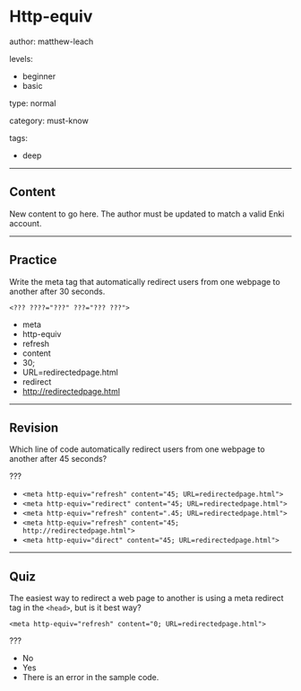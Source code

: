 # Http-equiv
author: matthew-leach

levels:
  - beginner
  - basic

type: normal

category: must-know

tags:
  - deep

---
## Content

New content to go here. The author must be updated to match a valid Enki account.

---
## Practice

Write the meta tag that automatically redirect users from one webpage to another after 30 seconds. 

`<??? ????="???" ???="??? ???">`

* meta
* http-equiv
* refresh
* content
* 30;
* URL=redirectedpage.html
* redirect
* http://redirectedpage.html

---
## Revision

Which line of code automatically redirect users from one webpage to another after 45 seconds?

???

* `<meta http-equiv="refresh" content="45; URL=redirectedpage.html">`
* `<meta http-equiv="redirect" content="45; URL=redirectedpage.html">`
* `<meta http-equiv="refresh" content=".45; URL=redirectedpage.html">`
* `<meta http-equiv="refresh" content="45; http://redirectedpage.html">`
* `<meta http-equiv="direct" content="45; URL=redirectedpage.html">`

---
## Quiz

The easiest way to redirect a web page to another is using a meta redirect tag in the `<head>`, but is it best way?

`<meta http-equiv="refresh" content="0; URL=redirectedpage.html">`

???

* No
* Yes
* There is an error in the sample code.

<!-- 
Note: The better option is using JS: 
<script>
  window.location = "http://new-website.com";
</script>
-->